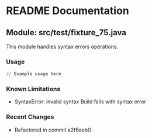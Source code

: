 # README Documentation

## Module: src/test/fixture_75.java

This module handles syntax errors operations.

### Usage

```python
// Example usage here
```

### Known Limitations

- SyntaxError: invalid syntax Build fails with syntax error

### Recent Changes

- Refactored in commit a2f6aeb0
